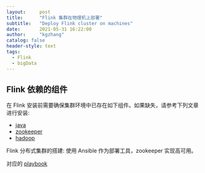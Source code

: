 ```yaml
---
layout:     post
title:      "Flink 集群在物理机上部署"
subtitle:   "Deploy Flink cluster on machines"
date:       2021-05-31 16:22:00
author:     "kgzhang"
catalog: false
header-style: text
tags:
  - Flink
  - bigData
---
```


## Flink 依赖的组件
在 Flink 安装前需要确保集群环境中已存在如下组件。如果缺失，请参考下列文章进行安装:
+ [java](./2021-05-31-java.md)
+ [zookeeper](./2021-05-31-zookeeper.md)
+ [hadoop](./2021-05-31-hadoop.md)

Flink 分布式集群的搭建: 使用 Ansible 作为部署工具，zookeeper 实现高可用。

对应的 [playbook](https://github.com/kougazhang/ansible/blob/master/flink/flink.yml)


